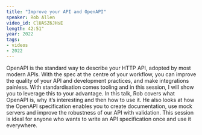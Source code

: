 ```yaml
---
title: "Improve your API and OpenAPI"
speaker: Rob Allen
video_id: ClUASZ6JHsE
length: 42:51"
year: 2022
tags:
- videos
- 2022
---
```

OpenAPI is the standard way to describe your HTTP API, adopted by most modern APIs. With the spec at the centre of your workflow, you can improve the quality of your API and development practices, and make integrations painless. With standardisation comes tooling and in this session, I will show you to leverage this to your advantage. In this talk, Rob covers what OpenAPI is, why it’s interesting and then how to use it. He also looks at how the OpenAPI specification enables you to create documentation, use mock servers and improve the robustness of our API with validation. This session is ideal for anyone who wants to write an API specification once and use it everywhere.
